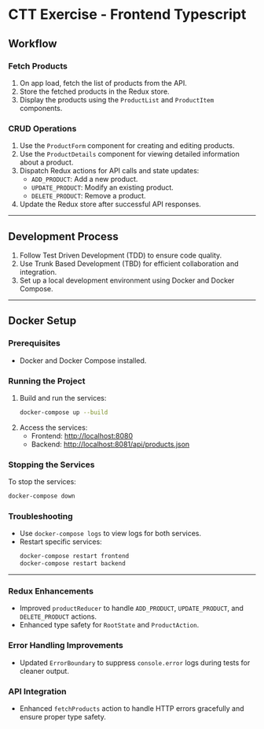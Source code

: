 # CTT Exercise - Frontend Typescript

## Workflow

### Fetch Products

1. On app load, fetch the list of products from the API.
2. Store the fetched products in the Redux store.
3. Display the products using the `ProductList` and `ProductItem` components.

### CRUD Operations

1. Use the `ProductForm` component for creating and editing products.
2. Use the `ProductDetails` component for viewing detailed information about a product.
3. Dispatch Redux actions for API calls and state updates:
   - `ADD_PRODUCT`: Add a new product.
   - `UPDATE_PRODUCT`: Modify an existing product.
   - `DELETE_PRODUCT`: Remove a product.
4. Update the Redux store after successful API responses.

---

## Development Process

1. Follow Test Driven Development (TDD) to ensure code quality.
2. Use Trunk Based Development (TBD) for efficient collaboration and integration.
3. Set up a local development environment using Docker and Docker Compose.

---

## Docker Setup

### Prerequisites

- Docker and Docker Compose installed.

### Running the Project

1. Build and run the services:
   ```bash
   docker-compose up --build
   ```
2. Access the services:
   - Frontend: [http://localhost:8080](http://localhost:8080)
   - Backend: [http://localhost:8081/api/products.json](http://localhost:8081/api/products.json)

### Stopping the Services

To stop the services:

```bash
docker-compose down
```

### Troubleshooting

- Use `docker-compose logs` to view logs for both services.
- Restart specific services:
  ```bash
  docker-compose restart frontend
  docker-compose restart backend
  ```

---

### Redux Enhancements

- Improved `productReducer` to handle `ADD_PRODUCT`, `UPDATE_PRODUCT`, and `DELETE_PRODUCT` actions.
- Enhanced type safety for `RootState` and `ProductAction`.

### Error Handling Improvements

- Updated `ErrorBoundary` to suppress `console.error` logs during tests for cleaner output.

### API Integration

- Enhanced `fetchProducts` action to handle HTTP errors gracefully and ensure proper type safety.
